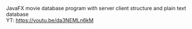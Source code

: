  JavaFX movie database program with server client structure and plain text database <br>
 YT: https://youtu.be/da3NEMLn6kM
